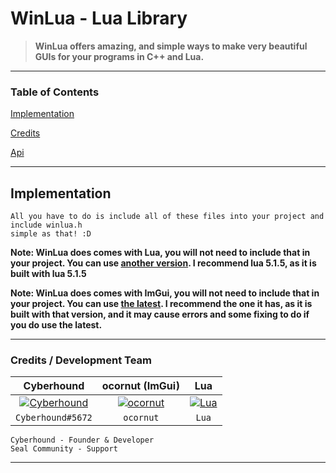 # WinLua - Lua Library

> **WinLua offers amazing, and simple ways to make
> very beautiful GUIs for your programs in C++ and Lua.**

---

### Table of Contents
[Implementation](#implementation)

[Credits](#credits)

[Api](https://github.com/Cyberhound/WinLua-Rewrite/blob/master/doc/api.txt)

---

<a name="implementation"></a>
## Implementation

```
All you have to do is include all of these files into your project and include winlua.h
simple as that! :D
```
**Note: WinLua does comes with Lua, you will not need to include that
in your project. You can use <a href="https://www.lua.org/versions.html">another version</a>. I recommend lua 5.1.5, as it is built with lua 5.1.5**

**Note: WinLua does comes with ImGui, you will not need to include that
in your project. You can use <a href="https://https://github.com/ocornut/imgui/">the latest</a>. I recommend the one it has, as it is built with that version, and it may cause errors and some fixing to do if you do use the latest.**

---

<a name="credits"></a>
### Credits / Development Team

| <a>**Cyberhound**</a> | <a>**ocornut (ImGui)**</a> | <a>**Lua**</a> |
| :---: | :---: | :---: |
| [![Cyberhound](https://avatars0.githubusercontent.com/u/28367274?v=4&s=150)](https://github.com/Cyberhound)    | [![ocornut](https://avatars3.githubusercontent.com/u/8225057?v=4&s=150)](https://github.com/ocornut/imgui/)     | [![Lua](https://www.lua.org/images/lua-logo.gif)](http://www.lua.org/)     |
| <a>`Cyberhound#5672`</a> | <a>`ocornut`</a> | <a>`Lua`</a> |

```
Cyberhound - Founder & Developer
Seal Community - Support
```

---
